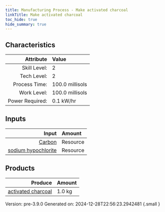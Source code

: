 ```yaml
---
title: Manufacturing Process - Make activated charcoal
linkTitle: Make activated charcoal
toc_hide: true
hide_summary: true
---
```



## Characteristics

| Attribute      | Value |
|--------:|:------|
|Skill Level:|2|
|Tech Level:|2|
|Process Time:|100.0 millisols|
|Work Level:|100.0 millisols|
|Power Required:|0.1 kW/hr|

## Inputs

| Input      | Amount |
|--------:|:------|
|[Carbon](/docs/definitions/resource/carbon)|Resource|1.0 kg|
|[sodium hypochlorite](/docs/definitions/resource/sodium-hypochlorite)|Resource|0.1 kg|

## Products


| Produce      | Amount |
|--------:|:------|
|[activated charcoal](/docs/definitions/resource/activated-charcoal)|1.0 kg|


Version: pre-3.9.0 Generated on: 2024-12-28T22:56:23.2942481
{.small }

